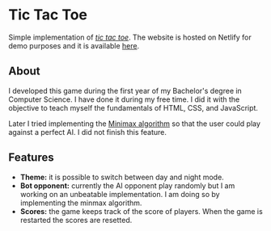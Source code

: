 # Tic Tac Toe
Simple implementation of [*tic tac toe*](https://en.wikipedia.org/wiki/Tic-tac-toe). The website is hosted on Netlify for demo purposes and it is available [here](https://logan-farci-tic-tac-toe.netlify.app/).

## About
I developed this game during the first year of my Bachelor's degree in Computer Science. I have done it during my free time. I did it with the objective to teach myself the fundamentals of HTML, CSS, and JavaScript.

Later I tried implementing the [Minimax algorithm](https://en.wikipedia.org/wiki/Minimax) so that the user could play against a perfect AI. I did not finish this feature.

## Features
- **Theme:** it is possible to switch between day and night mode.
- **Bot opponent:** currently the AI opponent play randomly but I am working on an unbeatable implementation. I am doing so by implementing the minmax algorithm.
- **Scores:** the game keeps track of the score of players. When the game is restarted the scores are resetted.
